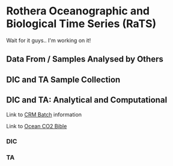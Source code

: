 # Rothera Oceanographic and Biological Time Series (RaTS)

Wait for it guys.. I'm working on it! 

## Data From / Samples Analysed by Others


## DIC and TA Sample Collection


## DIC and TA: Analytical and Computational

Link to [CRM Batch](https://www.nodc.noaa.gov/ocads/oceans/Dickson_CRM/batches.html) information

Link to [Ocean CO2 Bible](https://www.oceanbestpractices.net/handle/11329/249)

### DIC 

### TA 

